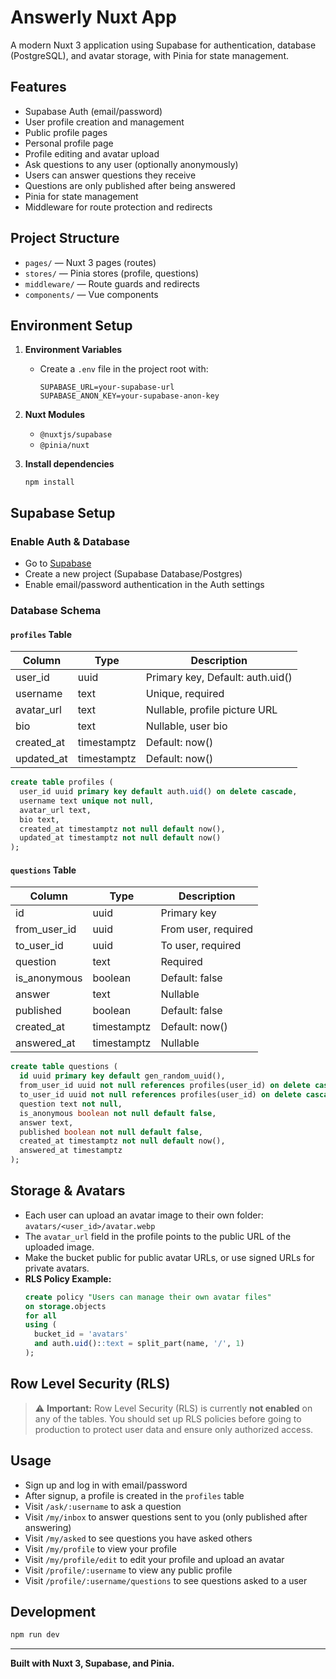 # Answerly Nuxt App

A modern Nuxt 3 application using Supabase for authentication, database (PostgreSQL), and avatar storage, with Pinia for state management.

## Features

- Supabase Auth (email/password)
- User profile creation and management
- Public profile pages
- Personal profile page
- Profile editing and avatar upload
- Ask questions to any user (optionally anonymously)
- Users can answer questions they receive
- Questions are only published after being answered
- Pinia for state management
- Middleware for route protection and redirects

## Project Structure

- `pages/` — Nuxt 3 pages (routes)
- `stores/` — Pinia stores (profile, questions)
- `middleware/` — Route guards and redirects
- `components/` — Vue components

## Environment Setup

1. **Environment Variables**
    - Create a `.env` file in the project root with:
        ```
        SUPABASE_URL=your-supabase-url
        SUPABASE_ANON_KEY=your-supabase-anon-key
        ```
2. **Nuxt Modules**
    - `@nuxtjs/supabase`
    - `@pinia/nuxt`

3. **Install dependencies**
    ```
    npm install
    ```

## Supabase Setup

### Enable Auth & Database

- Go to [Supabase](https://app.supabase.com/)
- Create a new project (Supabase Database/Postgres)
- Enable email/password authentication in the Auth settings

### Database Schema

#### `profiles` Table

| Column     | Type        | Description                      |
| ---------- | ----------- | -------------------------------- |
| user_id    | uuid        | Primary key, Default: auth.uid() |
| username   | text        | Unique, required                 |
| avatar_url | text        | Nullable, profile picture URL    |
| bio        | text        | Nullable, user bio               |
| created_at | timestamptz | Default: now()                   |
| updated_at | timestamptz | Default: now()                   |

```sql
create table profiles (
  user_id uuid primary key default auth.uid() on delete cascade,
  username text unique not null,
  avatar_url text,
  bio text,
  created_at timestamptz not null default now(),
  updated_at timestamptz not null default now()
);
```

#### `questions` Table

| Column       | Type        | Description         |
| ------------ | ----------- | ------------------- |
| id           | uuid        | Primary key         |
| from_user_id | uuid        | From user, required |
| to_user_id   | uuid        | To user, required   |
| question     | text        | Required            |
| is_anonymous | boolean     | Default: false      |
| answer       | text        | Nullable            |
| published    | boolean     | Default: false      |
| created_at   | timestamptz | Default: now()      |
| answered_at  | timestamptz | Nullable            |

```sql
create table questions (
  id uuid primary key default gen_random_uuid(),
  from_user_id uuid not null references profiles(user_id) on delete cascade,
  to_user_id uuid not null references profiles(user_id) on delete cascade,
  question text not null,
  is_anonymous boolean not null default false,
  answer text,
  published boolean not null default false,
  created_at timestamptz not null default now(),
  answered_at timestamptz
);
```

## Storage & Avatars

- Each user can upload an avatar image to their own folder: `avatars/<user_id>/avatar.webp`
- The `avatar_url` field in the profile points to the public URL of the uploaded image.
- Make the bucket public for public avatar URLs, or use signed URLs for private avatars.
- **RLS Policy Example:**
    ```sql
    create policy "Users can manage their own avatar files"
    on storage.objects
    for all
    using (
      bucket_id = 'avatars'
      and auth.uid()::text = split_part(name, '/', 1)
    );
    ```

## Row Level Security (RLS)

> ⚠️ **Important:** Row Level Security (RLS) is currently **not enabled** on any of the tables. You should set up RLS policies before going to production to protect user data and ensure only authorized access.

## Usage

- Sign up and log in with email/password
- After signup, a profile is created in the `profiles` table
- Visit `/ask/:username` to ask a question
- Visit `/my/inbox` to answer questions sent to you (only published after answering)
- Visit `/my/asked` to see questions you have asked others
- Visit `/my/profile` to view your profile
- Visit `/my/profile/edit` to edit your profile and upload an avatar
- Visit `/profile/:username` to view any public profile
- Visit `/profile/:username/questions` to see questions asked to a user

## Development

```bash
npm run dev
```

---

**Built with Nuxt 3, Supabase, and Pinia.**
